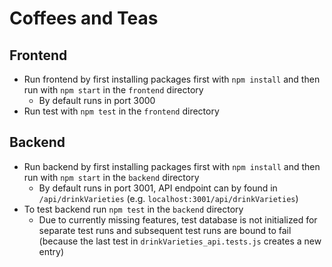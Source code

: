 # Coffees and Teas

## Frontend

- Run frontend by first installing packages first with `npm install` and then run with `npm start` in the `frontend` directory
  - By default runs in port 3000
- Run test with `npm test` in the `frontend` directory

## Backend

- Run backend by first installing packages first with `npm install` and then run with `npm start` in the `backend` directory
  - By default runs in port 3001, API endpoint can by found in `/api/drinkVarieties` (e.g. `localhost:3001/api/drinkVarieties`)
- To test backend run `npm test` in the `backend` directory
  - Due to currently missing features, test database is not initialized for separate test runs and subsequent test runs are bound to
    fail (because the last test in `drinkVarieties_api.tests.js` creates a new entry)
